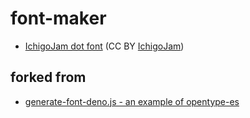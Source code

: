 # font-maker
 
- [IchigoJam dot font](https://code4fukui.github.io/font-maker/IchigoJamdot-Regular.otf) (CC BY [IchigoJam](https://ichigojam.net/))

## forked from

- [generate-font-deno.js - an example of opentype-es](https://github.com/code4fukui/opentype-es/blob/es/examples/generate-font-deno.js)
